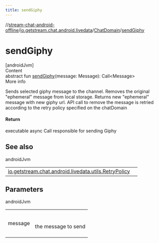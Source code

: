 ```yaml
---
title: sendGiphy
---
```

//[stream-chat-android-offline](../../../index.md)/[io.getstream.chat.android.livedata](../index.md)/[ChatDomain](index.md)/[sendGiphy](sendGiphy.md)



# sendGiphy  
[androidJvm]  
Content  
abstract fun [sendGiphy](sendGiphy.md)(message: Message): Call&lt;Message&gt;  
More info  


Sends selected giphy message to the channel. Removes the original "ephemeral" message from local storage. Returns new "ephemeral" message with new giphy url. API call to remove the message is retried according to the retry policy specified on the chatDomain



#### Return  


executable async Call responsible for sending Giphy



## See also  
  
androidJvm  
  
| | |
|---|---|
| <a name="io.getstream.chat.android.livedata/ChatDomain/sendGiphy/#io.getstream.chat.android.client.models.Message/PointingToDeclaration/"></a>[io.getstream.chat.android.livedata.utils.RetryPolicy](../../io.getstream.chat.android.livedata.utils/RetryPolicy/index.md)| <a name="io.getstream.chat.android.livedata/ChatDomain/sendGiphy/#io.getstream.chat.android.client.models.Message/PointingToDeclaration/"></a>|
  


## Parameters  
  
androidJvm  
  
| | |
|---|---|
| <a name="io.getstream.chat.android.livedata/ChatDomain/sendGiphy/#io.getstream.chat.android.client.models.Message/PointingToDeclaration/"></a>message| <a name="io.getstream.chat.android.livedata/ChatDomain/sendGiphy/#io.getstream.chat.android.client.models.Message/PointingToDeclaration/"></a><br/><br/>the message to send<br/><br/>|
  
  




